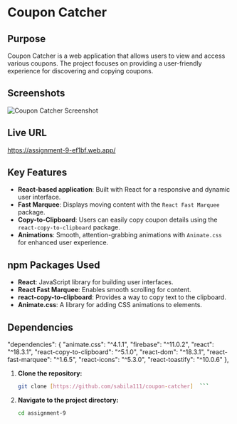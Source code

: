 # Coupon Catcher

## Purpose
Coupon Catcher is a web application that allows users to view and access various coupons. The project focuses on providing a user-friendly experience for discovering and copying coupons.

## Screenshots

![Coupon Catcher Screenshot](https://i.ibb.co.com/Cp5qjH9z/Screenshot-2025-02-05-191813.png)

## Live URL
https://assignment-9-ef1bf.web.app/

## Key Features
- **React-based application**: Built with React for a responsive and dynamic user interface.
- **Fast Marquee**: Displays moving content with the `React Fast Marquee` package.
- **Copy-to-Clipboard**: Users can easily copy coupon details using the `react-copy-to-clipboard` package.
- **Animations**: Smooth, attention-grabbing animations with `Animate.css` for enhanced user experience.

## npm Packages Used
- **React**: JavaScript library for building user interfaces.
- **React Fast Marquee**: Enables smooth scrolling for content.
- **react-copy-to-clipboard**: Provides a way to copy text to the clipboard.
- **Animate.css**: A library for adding CSS animations to elements.

## Dependencies
"dependencies": {
    "animate.css": "^4.1.1",
    "firebase": "^11.0.2",
    "react": "^18.3.1",
    "react-copy-to-clipboard": "^5.1.0",
    "react-dom": "^18.3.1",
    "react-fast-marquee": "^1.6.5",
    "react-icons": "^5.3.0",
    "react-toastify": "^10.0.6"
  },

1. **Clone the repository:**
   ```bash
   git clone [https://github.com/sabila111/coupon-catcher]  ```

2. **Navigate to the project directory:**
   ```bash
   cd assignment-9
   
